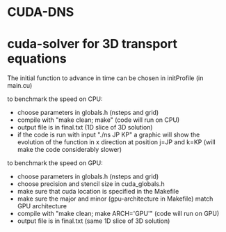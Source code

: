 # CUDA-DNS

# cuda-solver for 3D transport equations

The initial function to advance in time can be chosen in initProfile (in main.cu)

to benchmark the speed on CPU:

- choose parameters in globals.h (nsteps and grid)
- compile with "make clean; make" (code will run on CPU)
- output file is in final.txt (1D slice of 3D solution)
- if the code is run with input "./ns JP KP" a graphic will show the evolution of the function in x direction
  at position j=JP and k=KP (will make the code considerably slower)


to benchmark the speed on GPU:

- choose parameters in globals.h (nsteps and grid)
- choose precision and stencil size in cuda_globals.h
- make sure that cuda location is specified in the Makefile
- make sure the major and minor (gpu-architecture in Makefile) match GPU architecture 
- compile with "make clean; make ARCH='GPU'" (code will run on GPU)
- output file is in final.txt (same 1D slice of 3D solution)

